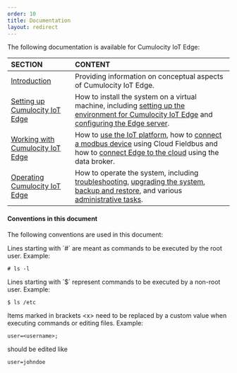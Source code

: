 ```yaml
---
order: 10
title: Documentation
layout: redirect
---
```


The following documentation is available for Cumulocity IoT Edge:

|SECTION|CONTENT|
|:---|:---|
|[Introduction](/guides/edge/introduction)|Providing information on conceptual aspects of Cumulocity IoT Edge. 
|[Setting up Cumulocity IoT Edge](/guides/edge/installation)|How to install the system on a virtual machine, including [setting up the environment for Cumulocity IoT Edge](/guides/edge/installation#setting-up-the-environment) and [configuring the Edge server](/guides/edge/installation#configuration). 
|[Working with Cumulocity IoT Edge](/guides/edge/usage)|How to [use the IoT platform](/guides/edge/usage#iot-platform), how to [connect a modbus device](/guides/edge/usage#connecting-devices) using Cloud Fieldbus and how to [connect Edge to the cloud](/guides/edge/usage#connecting-cloud) using the data broker. 
|[Operating Cumulocity IoT Edge](/guides/edge/operation)|How to operate the system, including [troubleshooting](/guides/edge/operation#troubleshooting), [upgrading the system](/guides/edge/operation#update), [backup and restore](/guides/edge/operation#backup-restore), and various [administrative tasks](/guides/edge/operation#administration).


#### Conventions in this document

The following conventions are used in this document:

Lines starting with ´#´ are meant as commands to be executed by the root user.  Example:

	# ls -l

Lines starting with ´&#36;´ represent commands to be executed by a non-root user. Example:
	
	$ ls /etc

Items marked in brackets &lt;x&gt; need to be replaced by a custom value when executing commands or editing files. Example:

	user=<username>;

should be edited like

	user=johndoe


